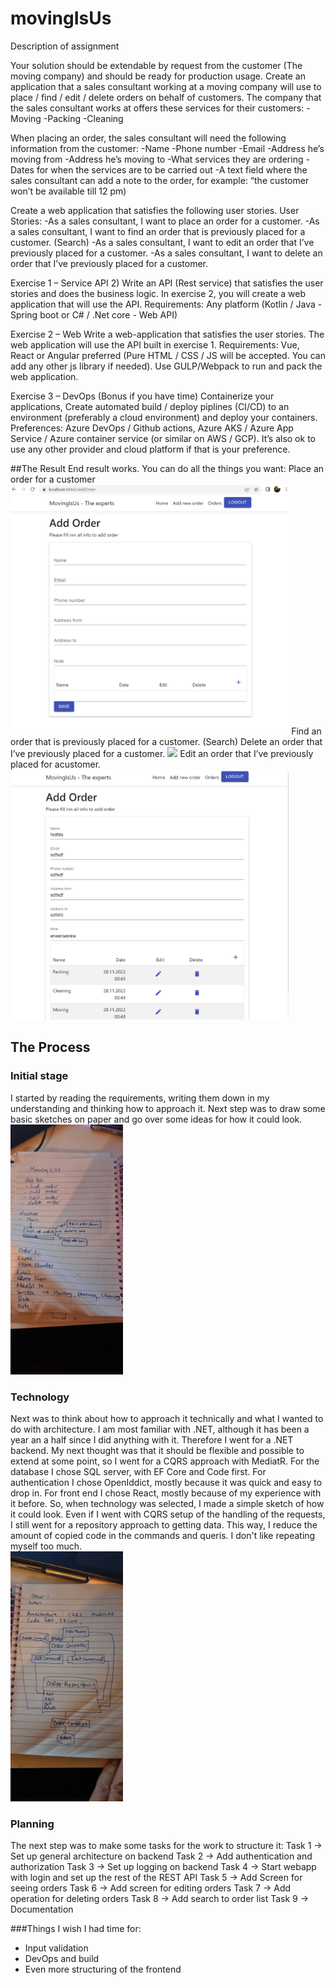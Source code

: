 # movingIsUs
Description of assignment

Your solution should be extendable by request from the customer (The moving company) and should
be ready for production usage.
Create an application that a sales consultant working at a moving company will use to place / find /
edit / delete orders on behalf of customers.
The company that the sales consultant works at offers these services for their customers:
-Moving
-Packing
-Cleaning

When placing an order, the sales consultant will need the following information from the customer:
-Name
-Phone number
-Email
-Address he’s moving from
-Address he’s moving to
-What services they are ordering
-Dates for when the services are to be carried out
-A text field where the sales consultant can add a note to the order, for example: “the customer
won’t be available till 12 pm)

Create a web application that satisfies the following user stories.
User Stories:
-As a sales consultant, I want to place an order for a customer.
-As a sales consultant, I want to find an order that is previously placed for a customer.
(Search)
-As a sales consultant, I want to edit an order that I’ve previously placed for a
customer.
-As a sales consultant, I want to delete an order that I’ve previously placed for a
customer.

Exercise 1 – Service API
2) Write an API (Rest service) that satisfies the user stories and does the business logic. In exercise 2,
you will create a web application that will use the API.
Requirements: Any platform (Kotlin / Java - Spring boot or C# / .Net core - Web API)

Exercise 2 – Web
Write a web-application that satisfies the user stories. The web application will use the API built in
exercise 1.
Requirements: Vue, React or Angular preferred (Pure HTML / CSS / JS will be accepted. You can add
any other js library if needed). Use GULP/Webpack to run and pack the web application.

Exercise 3 – DevOps (Bonus if you have time)
Containerize your applications, Create automated build / deploy piplines (CI/CD) to an environment
(preferably a cloud environment) and deploy your containers.
Preferences: Azure DevOps / Github actions, Azure AKS / Azure App Service / Azure container service
(or similar on AWS / GCP).
It’s also ok to use any other provider and cloud platform if that is your preference.

##The Result
End result works. You can do all the things you want:
Place an order for a customer
<img src="images/AddOrder.png" height="400"> 
Find an order that is previously placed for a customer.
(Search)
Delete an order that I’ve previously placed for a
customer.
<img src="images/Orders.pnd" height="400">
Edit an order that I’ve previously placed for acustomer.
<img src="images/EditOrder.png" height="400"> 

## The Process
### Initial stage
I started by reading the requirements, writing them down in my understanding and thinking how to approach it.
Next step was to draw some basic sketches on paper and go over some ideas for how it could look.
<br/>
<img src="images/20221128_030247.jpg" height="400"> 
<br/>
### Technology
Next was to think about how to approach it technically and what I wanted to do with architecture.
I am most familiar with .NET, although it has been a year an a half since I did anything with it. Therefore I went for a .NET backend. 
My next thought was that it should be flexible and possible to extend at some point, so I went for a CQRS approach with MediatR.
For the database I chose SQL server, with EF Core and Code first.
For authentication I chose OpenIddict, mostly because it was quick and easy to drop in.
For front end I chose React, mostly because of my experience with it before.
So, when technology was selected, I made a simple sketch of how it could look. Even if I went with CQRS setup of the handling of the requests, I still went for a repository approach to getting data. This way, I reduce the amount of copied code in the commands and queris. I don't like repeating myself too much.
<br/>
<img src="images/20221128_030406.jpg" height="400"> 
<br/>

### Planning
The next step was to make some tasks for the work to structure it:
Task 1 -> Set up general architecture on backend
Task 2 -> Add authentication and authorization
Task 3 -> Set up logging on backend
Task 4 -> Start webapp with login and set up the rest of the REST API
Task 5 -> Add Screen for seeing orders
Task 6 -> Add screen for editing orders
Task 7 -> Add operation for deleting orders
Task 8 -> Add search to order list
Task 9 -> Documentation

###Things I wish I had time for:
- Input validation
- DevOps and build
- Even more structuring of the frontend

